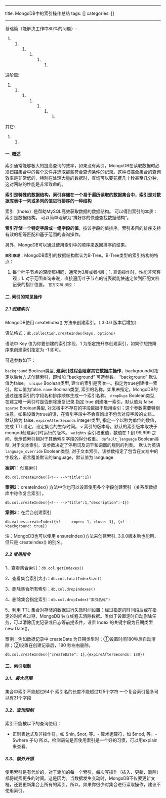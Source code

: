 
--- 
title:  MongoDB中的索引操作总结 
tags: []
categories: [] 

---
基础篇（能解决工作中80%的问题）:
1.   1.   1.   1.   1.   1.   
进阶篇:
1.   1.   1.   1.   1.   1.   1.   
其它:
1.   1.   
#### 一. 概述

索引通常能够极大的提高查询的效率，如果没有索引，MongoDB在读取数据时必须扫描集合中的每个文件并选取那些符合查询条件的记录。这种扫描全集合的查询效率是非常低的，特别在处理大量的数据时，查询可以要花费几十秒甚至几分钟，这对网站的性能是非常致命的。

**索引是特殊的数据结构，索引存储在一个易于遍历读取的数据集合中，索引是对数据库表中一列或多列的值进行排序的一种结构**

索引（Index）是帮助MySQL高效获取数据的数据结构。 可以得到索引的本质：索引是数据结构。 可以简单理解为“排好序的快速查找数据结构”。

**索引存储一个特定字段或一组字段的值**，按该字段的值排序。索引条目的排序支持有效的相等匹配和基于范围的查询操作。

另外，MongoDB可以通过使用索引中的顺序来返回排序的结果。

**`索引原理`**：MongoDB索引的数据结构默认为B-Tree。B-Tree类型的索引结构的特点：
1. 每个叶子节点的深度都相同，通常为3层或者4层；1. 查询操作时，性能非常客观；1. 对于范围查询来说，直接遍历叶子节点的链表就能快速定位到匹配文档记录的指针位置。
`官方文档-索引`：

#### 二. 索引的常见操作

##### 2.1 创建索引

MongoDB使用 createIndex() 方法来创建索引。（ 3.0.0 版本后增加）

语法格式：`db.collection.createIndex(keys, options)`

语法中 Key 值为你要创建的索引字段，1 为指定按升序创建索引，如果你想按降序来创建索引指定为 -1 即可。

可选参数如下：

>  
 `background` Boolean类型, **建索引过程会阻塞其它数据库操作**，background可指定以后台方式创建索引，即增加 “background” 可选参数。 “background” 默认值为false。 
 `unique` Boolean类型, 建立的索引是否唯一。指定为true创建唯一索引。默认值为false. 
 `name` Boolean类型, 索引的名称。如果未指定，MongoDB的通过连接索引的字段名和排序顺序生成一个索引名称。 
 `dropDups` Boolean类型, 在建立唯一索引时是否删除重复记录,指定 true 创建唯一索引。默认值为 false. 
 `sparse` Boolean类型, 对文档中不存在的字段数据不启用索引；这个参数需要特别注意，如果设置为true的话，在索引字段中不会查询出不包含对应字段的文档.。默认值为 false. 
 `expireAfterSeconds` integer类型, 指定一个以秒为单位的数值，完成 TTL设定，设定集合的生存时间。 
 `v` 索引的版本号。默认的索引版本取决于mongod创建索引时运行的版本。 
 `weights` 索引权重值，数值在 1 到 99,999 之间，表示该索引相对于其他索引字段的得分权重。 
 `default_language` Boolean类型, 对于文本索引，该参数决定了停用词及词干和词器的规则的列表。 默认为英语 
 `language_override` Boolean类型, 对于文本索引，该参数指定了包含在文档中的字段名，语言覆盖默认的language，默认值为 language. 


**案例1**：创建索引

```
db.col.createIndex({<!-- -->"title":1})

```

**案例2**：createIndex() 方法中你也可以设置使用多个字段创建索引（关系型数据库中称作复合索引）。

```
db.col.createIndex({<!-- -->"title":1,"description":-1})

```

**案例3**：在后台创建索引

```
db.values.createIndex({<!-- -->open: 1, close: 1}, {<!-- -->background: true})

```

注：MongoDB也可以使用 ensureIndex()方法来创建索引, 3.0.0版本后也能用，但只是 createIndex() 的别名。

##### 2.2 常用指令

1、查看集合索引：`db.col.getIndexes()`

2、查看集合索引大小：`db.col.totalIndexSize()`

3、删除集合所有索引：`db.col.dropIndexes()`

4、删除集合指定索引：`db.col.dropIndex("索引名称")`

5、利用 TTL 集合对存储的数据进行失效时间设置：经过指定的时间段后或在指定的时间点过期，MongoDB 独立线程去清除数据。类似于设置定时自动删除任务，可以清除历史记录或日志等前提条件，设置 Index 的关键字段为日期类型 new Date()。

>  
 案例：例如数据记录中 createDate 为日期类型时：①设置时间180秒后自动清除；②设置在创建记录后，180 秒左右删除。 


```
db.col.createIndex({"createDate": 1},{expireAfterSeconds: 180})

```

#### 三、索引限制

##### 3.1、最大范围

集合中索引不能超过64个 索引名的长度不能超过125个字符 一个复合索引最多可以有31个字段

##### 3.2、查询限制

索引不能被以下的查询使用：
- 正则表达式及非操作符，如 $nin, $not, 等。- 算术运算符，如 $mod, 等。- $where 子句
所以，检测语句是否使用索引是一个好的习惯，可以用explain来查看。

##### 3.3、额外开销

使用索引是有代价的，对于添加的每一个索引，每次写操作（插入、更新、删除）都将耗费更多的时间。这是因为，当数据发生变动时，MongoDB不仅要更新文档，还要更新集合上所有的索引。所以，如果你很少对集合进行读取操作，建议不使用索引。
